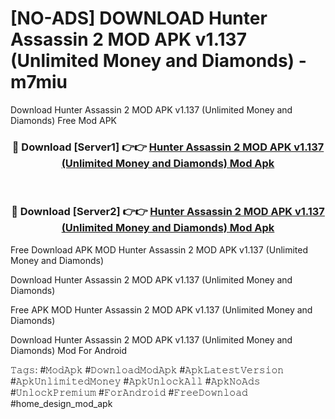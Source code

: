 # [NO-ADS] DOWNLOAD Hunter Assassin 2 MOD APK v1.137 (Unlimited Money and Diamonds) - m7miu
Download Hunter Assassin 2 MOD APK v1.137 (Unlimited Money and Diamonds) Free Mod APK

<div align="center">
<h3>🔴 Download [Server1] 👉👉 <a href="https://apk-comot.site?title=Hunter_Assassin_2_MOD_APK_v1.137_(Unlimited_Money_and_Diamonds)">Hunter Assassin 2 MOD APK v1.137 (Unlimited Money and Diamonds) Mod Apk</a></h3><br>

<h3>🔴 Download [Server2] 👉👉 <a href="https://apk-comot.site?title=Hunter_Assassin_2_MOD_APK_v1.137_(Unlimited_Money_and_Diamonds)">Hunter Assassin 2 MOD APK v1.137 (Unlimited Money and Diamonds) Mod Apk</a></h3>
</div>


Free Download APK MOD Hunter Assassin 2 MOD APK v1.137 (Unlimited Money and Diamonds)

Download Hunter Assassin 2 MOD APK v1.137 (Unlimited Money and Diamonds) 

Free APK MOD Hunter Assassin 2 MOD APK v1.137 (Unlimited Money and Diamonds) 

Download Hunter Assassin 2 MOD APK v1.137 (Unlimited Money and Diamonds) Mod For Android

𝚃𝚊𝚐𝚜: #𝙼𝚘𝚍𝙰𝚙𝚔 #𝙳𝚘𝚠𝚗𝚕𝚘𝚊𝚍𝙼𝚘𝚍𝙰𝚙𝚔 #𝙰𝚙𝚔𝙻𝚊𝚝𝚎𝚜𝚝𝚅𝚎𝚛𝚜𝚒𝚘𝚗 #𝙰𝚙𝚔𝚄𝚗𝚕𝚒𝚖𝚒𝚝𝚎𝚍𝙼𝚘𝚗𝚎𝚢 #𝙰𝚙𝚔𝚄𝚗𝚕𝚘𝚌𝚔𝙰𝚕𝚕 #𝙰𝚙𝚔𝙽𝚘𝙰𝚍𝚜 #𝚄𝚗𝚕𝚘𝚌𝚔𝙿𝚛𝚎𝚖𝚒𝚞𝚖 #𝙵𝚘𝚛𝙰𝚗𝚍𝚛𝚘𝚒𝚍 #𝙵𝚛𝚎𝚎𝙳𝚘𝚠𝚗𝚕𝚘𝚊𝚍 #home_design_mod_apk